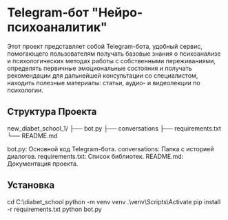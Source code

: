# Telegram-бот "Нейро-психоаналитик"

Этот проект представляет собой Telegram-бота, удобный сервис, помогающего пользователям получать базовые знания 
о психоанализе и психологических методах работы с собственными переживаниями, определять первичные эмоциональные
состояния и получать рекомендации для дальнейшей консультации со специалистом, находить полезные материалы: статьи, 
аудио- и видеолекции по психологии.


## Структура Проекта

new_diabet_school_1/
├── bot.py
├── conversations
├── requirements.txt
└── README.md

bot.py: Основной код Telegram-бота.
conversations: Папка с историей диалогов.
requirements.txt: Список библиотек.
README.md: Документация проекта.

## Установка

cd C:\diabet_school
python -m venv venv
.\venv\Scripts\Activate
pip install -r requirements.txt
python bot.py
